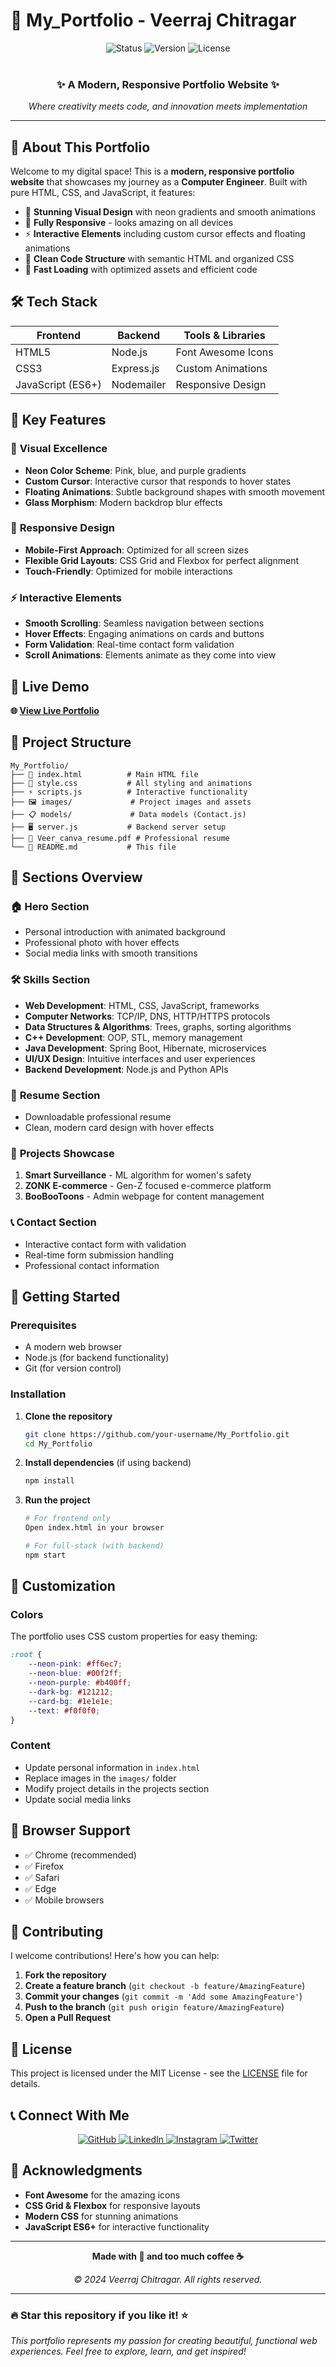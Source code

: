 # 🚀 My_Portfolio - Veerraj Chitragar

<div align="center">
  <img src="https://img.shields.io/badge/Status-Live-brightgreen" alt="Status">
  <img src="https://img.shields.io/badge/Version-1.0.0-blue" alt="Version">
  <img src="https://img.shields.io/badge/License-MIT-yellow" alt="License">
</div>

<br>

<div align="center">
  <h3>✨ A Modern, Responsive Portfolio Website ✨</h3>
  <p><em>Where creativity meets code, and innovation meets implementation</em></p>
</div>

---

## 🌟 About This Portfolio

Welcome to my digital space! This is a **modern, responsive portfolio website** that showcases my journey as a **Computer Engineer**. Built with pure HTML, CSS, and JavaScript, it features:

- 🎨 **Stunning Visual Design** with neon gradients and smooth animations
- 📱 **Fully Responsive** - looks amazing on all devices
- ⚡ **Interactive Elements** including custom cursor effects and floating animations
- 🎯 **Clean Code Structure** with semantic HTML and organized CSS
- 🚀 **Fast Loading** with optimized assets and efficient code

## 🛠️ Tech Stack

| Frontend | Backend | Tools & Libraries |
|----------|---------|-------------------|
| HTML5 | Node.js | Font Awesome Icons |
| CSS3 | Express.js | Custom Animations |
| JavaScript (ES6+) | Nodemailer | Responsive Design |

## 🎯 Key Features

### 🎨 **Visual Excellence**
- **Neon Color Scheme**: Pink, blue, and purple gradients
- **Custom Cursor**: Interactive cursor that responds to hover states
- **Floating Animations**: Subtle background shapes with smooth movement
- **Glass Morphism**: Modern backdrop blur effects

### 📱 **Responsive Design**
- **Mobile-First Approach**: Optimized for all screen sizes
- **Flexible Grid Layouts**: CSS Grid and Flexbox for perfect alignment
- **Touch-Friendly**: Optimized for mobile interactions

### ⚡ **Interactive Elements**
- **Smooth Scrolling**: Seamless navigation between sections
- **Hover Effects**: Engaging animations on cards and buttons
- **Form Validation**: Real-time contact form validation
- **Scroll Animations**: Elements animate as they come into view

## 🚀 Live Demo

**🌐 [View Live Portfolio](https://veer2627portfolio.netlify.app/)** 

## 📁 Project Structure

```
My_Portfolio/
├── 📄 index.html          # Main HTML file
├── 🎨 style.css           # All styling and animations
├── ⚡ scripts.js          # Interactive functionality
├── 🖼️ images/             # Project images and assets
├── 📋 models/             # Data models (Contact.js)
├── 🖥️ server.js           # Backend server setup
├── 📄 Veer_canva_resume.pdf # Professional resume
└── 📖 README.md           # This file
```

## 🎯 Sections Overview

### 🏠 **Hero Section**
- Personal introduction with animated background
- Professional photo with hover effects
- Social media links with smooth transitions

### 🛠️ **Skills Section**
- **Web Development**: HTML, CSS, JavaScript, frameworks
- **Computer Networks**: TCP/IP, DNS, HTTP/HTTPS protocols
- **Data Structures & Algorithms**: Trees, graphs, sorting algorithms
- **C++ Development**: OOP, STL, memory management
- **Java Development**: Spring Boot, Hibernate, microservices
- **UI/UX Design**: Intuitive interfaces and user experiences
- **Backend Development**: Node.js and Python APIs

### 📄 **Resume Section**
- Downloadable professional resume
- Clean, modern card design with hover effects

### 🚀 **Projects Showcase**
1. **Smart Surveillance** - ML algorithm for women's safety
2. **ZONK E-commerce** - Gen-Z focused e-commerce platform
3. **BooBooToons** - Admin webpage for content management

### 📞 **Contact Section**
- Interactive contact form with validation
- Real-time form submission handling
- Professional contact information

## 🚀 Getting Started

### Prerequisites
- A modern web browser
- Node.js (for backend functionality)
- Git (for version control)

### Installation

1. **Clone the repository**
   ```bash
   git clone https://github.com/your-username/My_Portfolio.git
   cd My_Portfolio
   ```

2. **Install dependencies** (if using backend)
   ```bash
   npm install
   ```

3. **Run the project**
   ```bash
   # For frontend only
   Open index.html in your browser
   
   # For full-stack (with backend)
   npm start
   ```

## 🎨 Customization

### Colors
The portfolio uses CSS custom properties for easy theming:
```css
:root {
    --neon-pink: #ff6ec7;
    --neon-blue: #00f2ff;
    --neon-purple: #b400ff;
    --dark-bg: #121212;
    --card-bg: #1e1e1e;
    --text: #f0f0f0;
}
```

### Content
- Update personal information in `index.html`
- Replace images in the `images/` folder
- Modify project details in the projects section
- Update social media links

## 📱 Browser Support

- ✅ Chrome (recommended)
- ✅ Firefox
- ✅ Safari
- ✅ Edge
- ✅ Mobile browsers

## 🤝 Contributing

I welcome contributions! Here's how you can help:

1. **Fork the repository**
2. **Create a feature branch** (`git checkout -b feature/AmazingFeature`)
3. **Commit your changes** (`git commit -m 'Add some AmazingFeature'`)
4. **Push to the branch** (`git push origin feature/AmazingFeature`)
5. **Open a Pull Request**

## 📄 License

This project is licensed under the MIT License - see the [LICENSE](LICENSE) file for details.

## 📞 Connect With Me

<div align="center">
  <a href="https://github.com/Veerraj2713">
    <img src="https://img.shields.io/badge/GitHub-100000?style=for-the-badge&logo=github&logoColor=white" alt="GitHub">
  </a>
  <a href="https://www.linkedin.com/in/veerraj-chitragar-5b12762a9/">
    <img src="https://img.shields.io/badge/LinkedIn-0077B5?style=for-the-badge&logo=linkedin&logoColor=white" alt="LinkedIn">
  </a>
  <a href="https://www.instagram.com/geeli_pappiiii?igsh=a3N5aHl3MDluY3o2">
    <img src="https://img.shields.io/badge/Instagram-E4405F?style=for-the-badge&logo=instagram&logoColor=white" alt="Instagram">
  </a>
  <a href="https://x.com/v_raj_2724?t=YgZy2H6FFTYu1aN8QJesIw&s=08">
    <img src="https://img.shields.io/badge/Twitter-1DA1F2?style=for-the-badge&logo=twitter&logoColor=white" alt="Twitter">
  </a>
</div>

## 🌟 Acknowledgments

- **Font Awesome** for the amazing icons
- **CSS Grid & Flexbox** for responsive layouts
- **Modern CSS** for stunning animations
- **JavaScript ES6+** for interactive functionality

---

<div align="center">
  <p><strong>Made with 💖 and too much coffee ☕</strong></p>
  <p><em>© 2024 Veerraj Chitragar. All rights reserved.</em></p>
</div>

---

### 🔥 **Star this repository if you like it!** ⭐

*This portfolio represents my passion for creating beautiful, functional web experiences. Feel free to explore, learn, and get inspired!*
